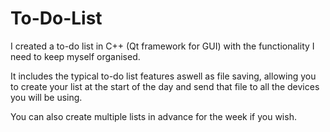 # To-Do-List

I created a to-do list in C++ (Qt framework for GUI) with the functionality I need to keep myself organised.

It includes the typical to-do list features aswell as file saving, allowing you to create your list at the start of the day and send that file to all the devices you will be using. 

You can also create multiple lists in advance for the week if you wish.
